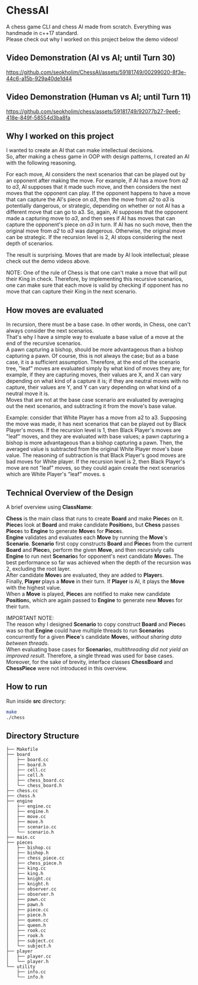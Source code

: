 # ChessAI

A chess game CLI and chess AI made from scratch. Everything was handmade in c++17 standard.    
Please check out why I worked on this project below the demo videos!

## Video Demonstration (AI vs AI; until Turn 30)
https://github.com/seokholim/ChessAI/assets/59181749/00299020-8f3e-44c6-a15b-929a40de1d44

## Video Demonstration (Human vs AI; until Turn 11)
https://github.com/seokholim/chess/assets/59181749/92077b27-9ee6-418e-849f-58554d3ba8fa


## Why I worked on this project
I wanted to create an AI that can make intellectual decisions.     
So, after making a chess game in OOP with design patterns, I created an AI with the following reasoning.    

For each move, AI considers the next scenarios that can be played out by an opponent after making the move. For example, if AI has a move from *a2* to *a3*, AI supposes that it made such move, and then considers the next moves that the opponent can play. If the opponent happens to have a move that can capture the AI's piece on *a3*, then the move from *a2* to *a3* is potentially dangerous, or strategic, depending on whether or not AI has a different move that can go to a3. So, again, AI supposes that the opponent made a capturing move to *a3*, and then sees if AI has moves that can capture the opponent's piece on *a3* in turn. If AI has no such move, then the original move from *a2* to *a3* was dangerous. Otherwise, the original move can be strategic. If the recursion level is 2, AI stops considering the next depth of scenarios.          

The result is surprising. Moves that are made by AI look intellectual; please check out the demo videos above.  

NOTE: One of the rule of Chess is that one can't make a move that will put their King in check. Therefore, by implementing this recursive scenarios, one can make sure that each move is valid by checking if opponent has no move that can capture their King in the next scenario.    

## How moves are evaluated
In recursion, there must be a base case. In other words, in Chess, one can't always consider the next scenarios.     
That's why I have a simple way to evaluate a base value of a move at the end of the recursive scenarios.   
A pawn capturing a bishop, should be more advantageous than a bishop capturing a pawn. Of course, this is not always the case; but as a base case, it is a sufficient assumption. Therefore, at the end of the scenario tree, "leaf" moves are evaluated simply by what kind of moves they are; for example, if they are capturing moves, their values are X, and X can vary depending on what kind of a capture it is; if they are neutral moves with no capture, their values are Y, and Y can vary depending on what kind of a neutral move it is.  
Moves that are not at the base case scenario are evaluated by averaging out the next scenarios, and subtracting it from the move's base value.     

Example: consider that White Player has a move from a2 to a3. Supposing the move was made, it has next scenarios that can be played out by Black Player's moves. If the recursion level is 1, then Black Player's moves are "leaf" moves, and they are evaluated with base values; a pawn capturing a bishop is more advantageous than a bishop capturing a pawn. Then, the averaged value is subtracted from the original White Player move's base value. The reasoning of subtraction is that Black Player's good moves are bad moves for White player. If the recursion level is 2, then Black Player's move are not "leaf" moves, so they could again create the next scenarios which are White Player's "leaf" moves.   s

## Technical Overview of the Design

A brief overview using **ClassName**:   

**Chess** is the main class that runs to create **Board** and make **Piece**s on it.        
**Piece**s look at **Board** and make candidate **Position**s, but **Chess** passes **Piece**s to **Engine** to generate **Move**s for **Piece**s.     
**Engine** validates and evaluates each **Move** by running the **Move**'s **Scenario**. **Scenario** first copy constructs **Board** and **Piece**s from the current **Board** and **Piece**s, perform the given **Move**, and then recursivly calls **Engine** to run next **Scenario**s for opponent's next candidate **Move**s. The best performance so far was achieved when the depth of the recursion was 2, excluding the root layer.                 
After candidate **Move**s are evaluated, they are added to **Player**s.      
Finally, **Player** plays a **Move** in their turn. If **Player** is AI, it plays the **Move** with the highest value.  
When a **Move** is played, **Piece**s are notified to make new candidate **Position**s, which are again passed to **Engine** to generate new **Move**s for their turn.     

IMPORTANT NOTE:     
The reason why I designed **Scenario** to copy construct **Board** and **Piece**s was so that **Engine** could have multiple threads to run **Scenario**s concurrently for a given **Piece**'s candidate **Move**s, *without sharing data between threads*.    
When evaluating base cases for **Scenario**s, *multithreading did not yield an improved result*. Therefore, a single thread was used for base cases.    
Moreover, for the sake of brevity, interface classes **ChessBoard** and **ChessPiece** were not introduced in this overview.   

## How to run

Run inside **src** directory:

```bash
make
./chess
```  

## Directory Structure  

```
├── Makefile
├── board
│   ├── board.cc
│   ├── board.h
│   ├── cell.cc
│   ├── cell.h
│   ├── chess_board.cc
│   └── chess_board.h
├── chess.cc
├── chess.h
├── engine
│   ├── engine.cc
│   ├── engine.h
│   ├── move.cc
│   ├── move.h
│   ├── scenario.cc
│   └── scenario.h
├── main.cc
├── pieces
│   ├── bishop.cc
│   ├── bishop.h
│   ├── chess_piece.cc
│   ├── chess_piece.h
│   ├── king.cc
│   ├── king.h
│   ├── knight.cc
│   ├── knight.h
│   ├── observer.cc
│   ├── observer.h
│   ├── pawn.cc
│   ├── pawn.h
│   ├── piece.cc
│   ├── piece.h
│   ├── queen.cc
│   ├── queen.h
│   ├── rook.cc
│   ├── rook.h
│   ├── subject.cc
│   └── subject.h
├── player
│   ├── player.cc
│   └── player.h
└── utility
    ├── info.cc
    └── info.h
```
